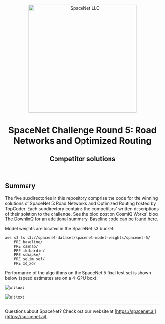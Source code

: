<p align="center">
<a href="https://spacenet.ai"><img src="_data/sn_logo.png" width="350" alt="SpaceNet LLC"></a>
</p>
<h1 align="center">SpaceNet Challenge Round 5: Road Networks and Optimized Routing</h1>
<h2 align="center">Competitor solutions</h2>
<br>

## Summary

The five subdirectories in this repository comprise the code for the winning solutions of SpaceNet 5: Road Networks and Optimized Routing hosted by TopCoder. Each subdirectory contains the competitors' written descriptions of their solution to the challenge. See the blog post on CosmiQ Works' blog [The DownlinQ](https://medium.com/p/fd02e00b826c) for an additional summary.  Baseline code can be found [here](https://github.com/CosmiQ/cresi).

Model weights are located in the SpaceNet s3 bucket:

```
aws s3 ls s3://spacenet-dataset/spacenet-model-weights/spacenet-5/
    PRE baseline/
    PRE cannab/
    PRE ikibardin/
    PRE schapke/
    PRE selim_sef/
    PRE xd_xd/
```

Performance of the algorithms on the SpaceNet 5 final test set is shown below (speed estimates are on a 4-GPU box):

![alt text](_data/sn5_table.png)

![alt text](_data/apls_rate_plot.png)

---------

Questions about SpaceNet? Check out our website at [https://spacenet.ai](https://spacenet.ai).
